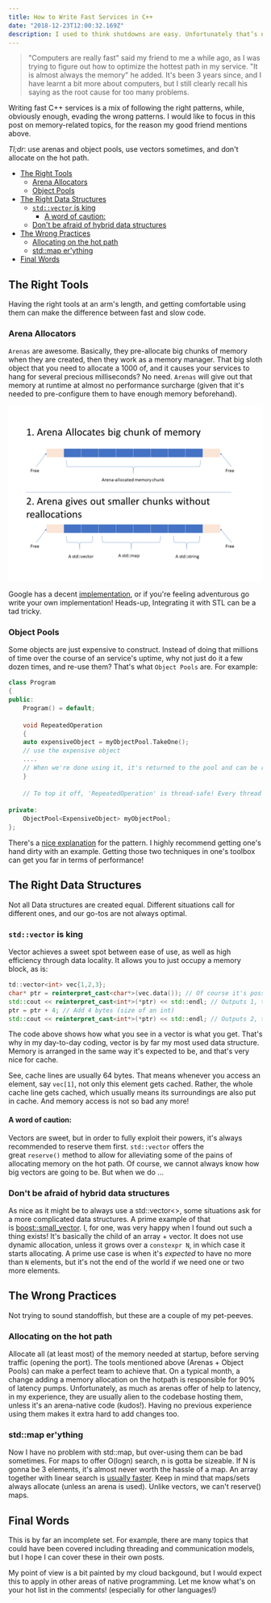 ```yaml
---
title: How to Write Fast Services in C++
date: "2018-12-23T12:00:32.169Z"
description: I used to think shutdowns are easy. Unfortunately that’s not completely the case. Ungraceful shutdowns bring about crashes, or unpredicted change to state.
---
```


> "Computers are really fast" said my friend to me a while ago, as I was trying to figure out how to optimize the hottest path in my service. "It is almost always the memory" he added. It's been 3 years since, and I have learnt a bit more about computers, but I still clearly recall his saying as the root cause for too many problems.

Writing fast C++ services is a mix of following the right patterns, while, obviously enough, evading the wrong patterns. I would like to focus in this post on memory-related topics, for the reason my good friend mentions above.

*Tl;dr*: use arenas and object pools, use vectors sometimes, and don't allocate on the hot path.

- [The Right Tools](#the-right-tools)
  - [Arena Allocators](#arena-allocators)
  - [Object Pools](#object-pools)
- [The Right Data Structures](#the-right-data-structures)
  - [`std::vector` is king](#stdvector-is-king)
    - [A word of caution:](#a-word-of-caution)
  - [Don't be afraid of hybrid data structures](#dont-be-afraid-of-hybrid-data-structures)
- [The Wrong Practices](#the-wrong-practices)
  - [Allocating on the hot path](#allocating-on-the-hot-path)
  - [std::map er'ything](#stdmap-erything)
- [Final Words](#final-words)

## The Right Tools

Having the right tools at an arm's length, and getting comfortable using them can make the difference between fast and slow code.

### Arena Allocators

`Arenas` are awesome. Basically, they pre-allocate big chunks of memory when they are created, then they work as a memory manager. That big sloth object that you need to allocate a 1000 of, and it causes your services to hang for several precious milliseconds? No need. `Arenas` will give out that memory at runtime at almost no performance surcharge (given that it's needed to pre-configure them to have enough memory beforehand).

![Arena sequence](./Media.png "Arena sequence")

Google has a decent [implementation](https://developers.google.com/protocol-buffers/docs/reference/arenas), or if you're feeling adventurous go write your own implementation! Heads-up, Integrating it with STL can be a tad tricky.

### Object Pools

Some objects are just expensive to construct. Instead of doing that millions of time over the course of an service's uptime, why not just do it a few dozen times, and re-use them? That's what `Object Pools` are. For example:

```cpp
class Program
{
public:
    Program() = default;

    void RepeatedOperation
    {
    auto expensiveObject = myObjectPool.TakeOne();
    // use the expensive object
    ....
    // When we're done using it, it's returned to the pool and can be re-used
    }

    // To top it off, 'RepeatedOperation' is thread-safe! Every thread gets its own instance.

private:
    ObjectPool<ExpensiveObject> myObjectPool;
};
```

There's a [nice explanation](https://sourcemaking.com/design_patterns/object_pool) for the pattern. I highly recommend getting one's hand dirty with an example. Getting those two techniques in one's toolbox can get you far in terms of performance!

## The Right Data Structures

Not all Data structures are created equal. Different situations call for different ones, and our go-tos are not always optimal.

### `std::vector` is king

Vector achieves a sweet spot between ease of use, as well as high efficiency through data locality. It allows you to just occupy a memory block, as is:

```cpp
td::vector<int> vec{1,2,3};
char* ptr = reinterpret_cast<char*>(vec.data()); // Of course it's possible to use an int*, but char* has the advantage of accessing memory 1 byte at a time
std::cout << reinterpret_cast<int*>(*ptr) << std::endl; // Outputs 1, the first element
ptr = ptr + 4; // Add 4 bytes (size of an int)
std::cout << reinterpret_cast<int*>(*ptr) << std::endl; // Outputs 2, the second element
```

The code above shows how what you see in a vector is what you get. That's why in my day-to-day coding, vector is by far my most used data structure. Memory is arranged in the same way it's expected to be, and that's very nice for cache.

See, cache lines are usually 64 bytes. That means whenever you access an element, say `vec[1]`, not only this element gets cached. Rather, the whole cache line gets cached, which usually means its surroundings are also put in cache. And memory access is not so bad any more!

#### A word of caution:

Vectors are sweet, but in order to fully exploit their powers, it's always recommended to reserve them first. `std::vector` offers the great `reserve()` method to allow for alleviating some of the pains of allocating memory on the hot path. Of course, we cannot always know how big vectors are going to be. But when we do ...

### Don't be afraid of hybrid data structures

As nice as it might be to always use a std::vector<>, some situations ask for a more complicated data structures. A prime example of that is [boost::small_vector<T>](https://www.boost.org/doc/libs/1_69_0/doc/html/boost/container/small_vector.html). I, for one, was very happy when I found out such a thing exists! It's basically the child of an array + vector. It does not use dynamic allocation, unless it grows over a `constexpr N`, in which case it starts allocating. A prime use case is when it's *expected* to have no more than `N` elements, but it's not the end of the world if we need one or two more elements.

## The Wrong Practices

Not trying to sound standoffish, but these are a couple of my pet-peeves.

### Allocating on the hot path

Allocate all (at least most) of the memory needed at startup, before serving traffic (opening the port). The tools mentioned above (Arenas + Object Pools) can make a perfect team to achieve that. On a typical month, a change adding a memory allocation on the hotpath is responsible for 90% of latency pumps. Unfortunately, as much as arenas offer of help to latency, in my experience, they are usually alien to the codebase hosting them, unless it's an arena-native code (kudos!). Having no previous experience using them makes it extra hard to add changes too.

### std::map er'ything

Now I have no problem with std::map, but over-using them can be bad sometimes. For maps to offer O(logn) search, n is gotta be sizeable. If N is gonna be 3 elements, it's almost never worth the hassle of a map. An array together with linear search is [usually faster](https://terrainformatica.com/2017/10/15/when-linear-search-is-faster-than-stdmapfind-and-stdunordered_mapfind/). Keep in mind that maps/sets always allocate (unless an arena is used). Unlike vectors, we can't reserve() maps.

## Final Words

This is by far an incomplete set. For example, there are many topics that could have been covered including threading and communication models, but I hope I can cover these in their own posts.

My point of view is a bit painted by my cloud backgound, but I would expect this to apply in other areas of native programming. Let me know what's on your hot list in the comments! (especially for other languages!)